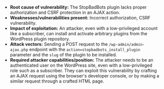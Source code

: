 - **Root cause of vulnerability:** The StopBadBots plugin lacks proper authorization and CSRF protection in an AJAX action.
- **Weaknesses/vulnerabilities present:** Incorrect authorization, CSRF vulnerability.
- **Impact of exploitation:** An attacker, even with a low-privileged account like a subscriber, can install and activate arbitrary plugins from the WordPress plugin repository.
- **Attack vectors:** Sending a POST request to the `/wp-admin/admin-ajax.php` endpoint with the `action=stopbadbots_install_plugin` parameter and the `slug` of the plugin to be installed.
- **Required attacker capabilities/position:** The attacker needs to be an authenticated user on the WordPress site, even with a low-privileged role such as a subscriber. They can exploit this vulnerability by crafting an AJAX request using the browser's developer console, or by making a similar request through a crafted HTML page.